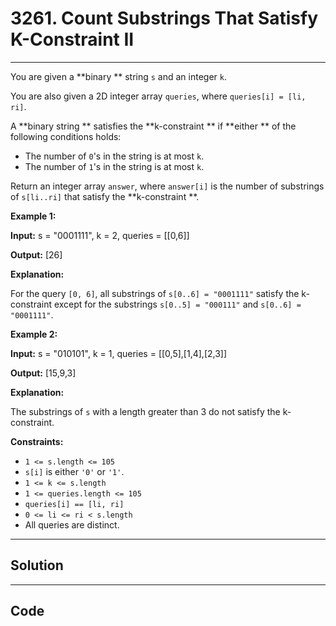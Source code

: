 # 3261. Count Substrings That Satisfy K-Constraint II

---

You are given a **binary ** string `s` and an integer `k`.

You are also given a 2D integer array `queries`, where `queries[i] = [li, ri]`.

A **binary string ** satisfies the **k-constraint ** if **either ** of the following conditions holds:

  * The number of `0`'s in the string is at most `k`.
  * The number of `1`'s in the string is at most `k`.



Return an integer array `answer`, where `answer[i]` is the number of substrings of `s[li..ri]` that satisfy the **k-constraint **.

 

**Example 1:**

**Input:** s = "0001111", k = 2, queries = [[0,6]]

**Output:** [26]

**Explanation:**

For the query `[0, 6]`, all substrings of `s[0..6] = "0001111"` satisfy the k-constraint except for the substrings `s[0..5] = "000111"` and `s[0..6] = "0001111"`.

**Example 2:**

**Input:** s = "010101", k = 1, queries = [[0,5],[1,4],[2,3]]

**Output:** [15,9,3]

**Explanation:**

The substrings of `s` with a length greater than 3 do not satisfy the k-constraint.

 

**Constraints:**

  * `1 <= s.length <= 105`
  * `s[i]` is either `'0'` or `'1'`.
  * `1 <= k <= s.length`
  * `1 <= queries.length <= 105`
  * `queries[i] == [li, ri]`
  * `0 <= li <= ri < s.length`
  * All queries are distinct.

---

## Solution



---

## Code
```python


```